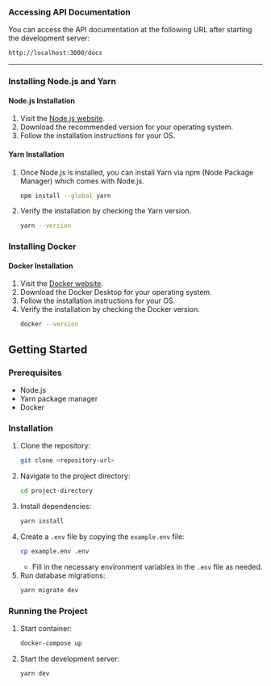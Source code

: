 
### Accessing API Documentation

You can access the API documentation at the following URL after starting the development server:
```sh
http://localhost:3000/docs
```

---

### Installing Node.js and Yarn

#### Node.js Installation

1. Visit the [Node.js website](https://nodejs.org/).
2. Download the recommended version for your operating system.
3. Follow the installation instructions for your OS.

#### Yarn Installation

1. Once Node.js is installed, you can install Yarn via npm (Node Package Manager) which comes with Node.js.
   ```sh
   npm install --global yarn
   ```
2. Verify the installation by checking the Yarn version.
   ```sh
   yarn --version
   ```

### Installing Docker

#### Docker Installation

1. Visit the [Docker website](https://www.docker.com/).
2. Download the Docker Desktop for your operating system.
3. Follow the installation instructions for your OS.
4. Verify the installation by checking the Docker version.
   ```sh
   docker --version
   ```

## Getting Started

### Prerequisites

- Node.js
- Yarn package manager
- Docker

### Installation

1. Clone the repository:
   ```sh
   git clone <repository-url>
   ```
2. Navigate to the project directory:
   ```sh
   cd project-directory
   ```
3. Install dependencies:
   ```sh
   yarn install
   ```
4. Create a `.env` file by copying the `example.env` file:
   ```sh
   cp example.env .env
   ```
   - Fill in the necessary environment variables in the `.env` file as needed.
5. Run database migrations:
   ```sh
   yarn migrate dev
   ```

### Running the Project

1. Start container:
   ```sh
   docker-compose up
   ```
2. Start the development server:
   ```sh
   yarn dev
   ```
